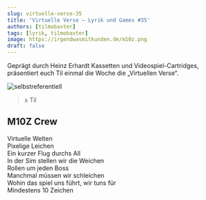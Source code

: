 ```yaml
---
slug: virtuelle-verse-35
title: 'Virtuelle Verse – Lyrik und Games #35'
authors: [tilmobaxter]
tags: [lyrik, tilmobaxter]
image: https://irgendwasmitkunden.de/m10z.png
draft: false
---
```


Geprägt durch Heinz Erhardt Kassetten und Videospiel-Cartridges, präsentiert euch Til einmal die Woche die „Virtuellen Verse“.
<!--truncate-->

![selbstreferentiell](https://irgendwasmitkunden.de/M10Z.png)
>  x Til 

## M10Z Crew 

Virtuelle Welten  
Pixelige Leichen  
Ein kurzer Flug durchs All  
In der Sim stellen wir die Weichen  
Rollen um jeden Boss  
Manchmal müssen wir schleichen  
Wohin das spiel uns führt, wir tuns für  
Mindestens 10 Zeichen


